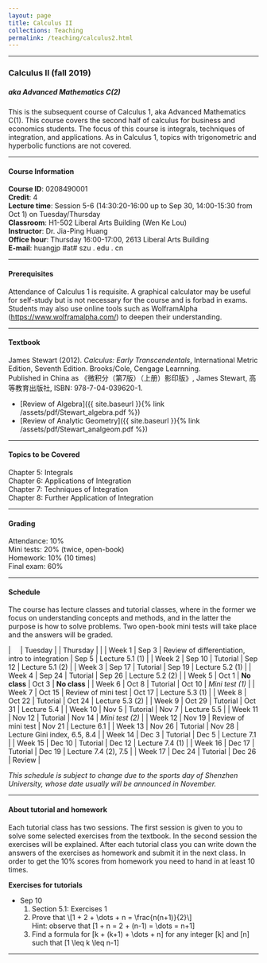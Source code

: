 ```yaml
---
layout: page
title: Calculus II
collections: Teaching
permalink: /teaching/calculus2.html
---
```


---
### Calculus II (fall 2019)
##### aka Advanced Mathematics C(2)

This is the subsequent course of Calculus 1, aka Advanced Mathematics C(1). This course covers the second half of calculus for business and economics students. The focus of this course is integrals, techniques of integration, and applications. As in Calculus 1, topics with trigonometric and hyperbolic functions are not covered.

---
#### Course Information

**Course ID**: 0208490001   
**Credit**: 4    
**Lecture time**: Session 5-6 (14:30:20-16:00 up to Sep 30, 14:00-15:30 from Oct 1) on Tuesday/Thursday    
**Classroom**: H1-502 Liberal Arts Building (Wen Ke Lou)   
**Instructor**: Dr. Jia-Ping Huang   
**Office hour**: Thursday 16:00-17:00, 2613 Liberal Arts Building   
**E-mail**: huangjp #at# szu . edu . cn

---
#### Prerequisites

Attendance of Calculus 1 is requisite. A graphical calculator may be useful for self-study but is not necessary for the course and is forbad in exams. Students may also use online tools such as WolframAlpha (<https://www.wolframalpha.com/>) to deepen their understanding.

---
#### Textbook

James Stewart (2012). *Calculus: Early Transcendentals*, International Metric Edition, Seventh Edition. Brooks/Cole, Cengage Learnning.   
Published in China as 《微积分（第7版）（上册）影印版》, James Stewart, 高等教育出版社, ISBN: 978-7-04-039620-1.

* [Review of Algebra]({{ site.baseurl }}{% link /assets/pdf/Stewart_algebra.pdf %})   
* [Review of Analytic Geometry]({{ site.baseurl }}{% link /assets/pdf/Stewart_analgeom.pdf %})   

---
#### Topics to be Covered

Chapter 5: Integrals   
Chapter 6: Applications of Integration   
Chapter 7: Techniques of Integration   
Chapter 8: Further Application of Integration   

---
#### Grading

Attendance: 10%   
Mini tests: 20% (twice, open-book)   
Homework: 10% (10 times)   
Final exam: 60%   

---
#### Schedule

The course has lecture classes and tutorial classes, where in the former we focus on understanding concepts and methods, and in the latter the purpose is how to solve problems. Two open-book mini tests will take place and the answers will be graded.


| &nbsp; &nbsp; | Tuesday | | Thursday | |
| Week 1 | Sep 3 | Review of differentiation, intro to integration | Sep 5 | Lecture 5.1 (1) |
| Week 2 | Sep 10 | Tutorial | Sep 12 | Lecture 5.1 (2) |
| Week 3 | Sep 17 | Tutorial | Sep 19 | Lecture 5.2 (1) |
| Week 4 | Sep 24 | Tutorial | Sep 26 | Lecture 5.2 (2) |
| Week 5 | Oct 1 | **No class** | Oct 3 | **No class** |
| Week 6 | Oct 8 | Tutorial | Oct 10 | *Mini test (1)* |
| Week 7 | Oct 15 | Review of mini test | Oct 17 | Lecture 5.3 (1) |
| Week 8 | Oct 22 | Tutorial | Oct 24 | Lecture 5.3 (2) |
| Week 9 | Oct 29 | Tutorial | Oct 31 | Lecture 5.4 |
| Week 10 | Nov 5 | Tutorial | Nov 7 | Lecture 5.5  |
| Week 11 | Nov 12 | Tutorial | Nov 14 | *Mini test (2)* |
| Week 12 | Nov 19 | Review of mini test | Nov 21 | Lecture 6.1 |
| Week 13 | Nov 26 | Tutorial | Nov 28 | Lecture Gini index, 6.5, 8.4 |
| Week 14 | Dec 3 | Tutorial | Dec 5 | Lecture 7.1 |
| Week 15 | Dec 10 | Tutorial | Dec 12 | Lecture 7.4 (1) |
| Week 16 | Dec 17 | Tutorial | Dec 19 | Lecture 7.4 (2), 7.5 |
| Week 17 | Dec 24 | Tutorial | Dec 26 | Review |

*This schedule is subject to change due to the sports day of Shenzhen University, whose date usually will be announced in November.*

---
#### About tutorial and homework

Each tutorial class has two sessions. The first session is given to you to solve some selected exercises from the textbook. In the second session the exercises will be explained. After each tutorial class you can write down the answers of the exercises as homework and submit it in the next class. In order to get the 10% scores from homework you need to hand in at least 10 times.

**Exercises for tutorials**

* Sep 10    
  1. Section 5.1: Exercises 1   
  2. Prove that \\[1 + 2 + \dots + n = \frac{n(n+1)}{2}\\]   
    Hint: observe that \[1 + n = 2 + (n-1) = \dots = n+1\]   
  3. Find a formula for \[k + (k+1) + \dots + n\] for any integer \[k\] and \[n\] such that \[1 \leq k \leq n-1\]



---

